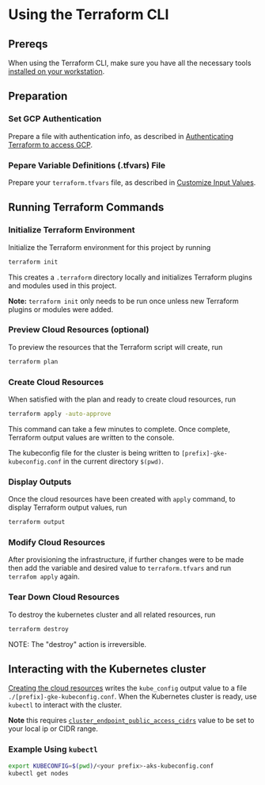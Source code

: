 # Using the Terraform CLI

## Prereqs

When using the Terraform CLI, make sure you have all the necessary tools [installed on your workstation](../../README.md#terraform).

## Preparation

### Set GCP Authentication

Prepare a file with authentication info, as described in [Authenticating Terraform to access GCP](./TerraformGCPAuthentication.md).

### Pepare Variable Definitions (.tfvars) File

Prepare your `terraform.tfvars` file, as described in [Customize Input Values](../../README.md#customize-input-values).

## Running Terraform Commands

### Initialize Terraform Environment

Initialize the Terraform environment for this project by running

```bash
terraform init
```

This creates a `.terraform` directory locally and initializes Terraform plugins and modules used in this project.

**Note:** `terraform init` only needs to be run once unless new Terraform plugins or modules were added.

### Preview Cloud Resources (optional)

To preview the resources that the Terraform script will create, run

```bash
terraform plan
```

### Create Cloud Resources

When satisfied with the plan and ready to create cloud resources, run

```bash
terraform apply -auto-approve
```

This command can take a few minutes to complete. Once complete, Terraform output values are written to the console. 

The kubeconfig file for the cluster is being written to `[prefix]-gke-kubeconfig.conf` in the current directory `$(pwd)`.

### Display Outputs

Once the cloud resources have been created with `apply` command, to display Terraform output values, run 

```bash
terraform output
```

### Modify Cloud Resources

After provisioning the infrastructure, if further changes were to be made then add the variable and desired value to `terraform.tfvars` and run `terrafom apply` again.

### Tear Down Cloud Resources

To destroy the kubernetes cluster and all related resources, run

```bash
terraform destroy
```
NOTE: The "destroy" action is irreversible.

## Interacting with the Kubernetes cluster

[Creating the cloud resources](#create-cloud-resources) writes the `kube_config` output value to a file `./[prefix]-gke-kubeconfig.conf`. When the Kubernetes cluster is ready, use `kubectl` to interact with the cluster.

**Note** this requires [`cluster_endpoint_public_access_cidrs`](../CONFIG-VARS.md#admin-access) value to be set to your local ip or CIDR range.

### Example Using `kubectl` 

```bash
export KUBECONFIG=$(pwd)/<your prefix>-aks-kubeconfig.conf
kubectl get nodes
```
